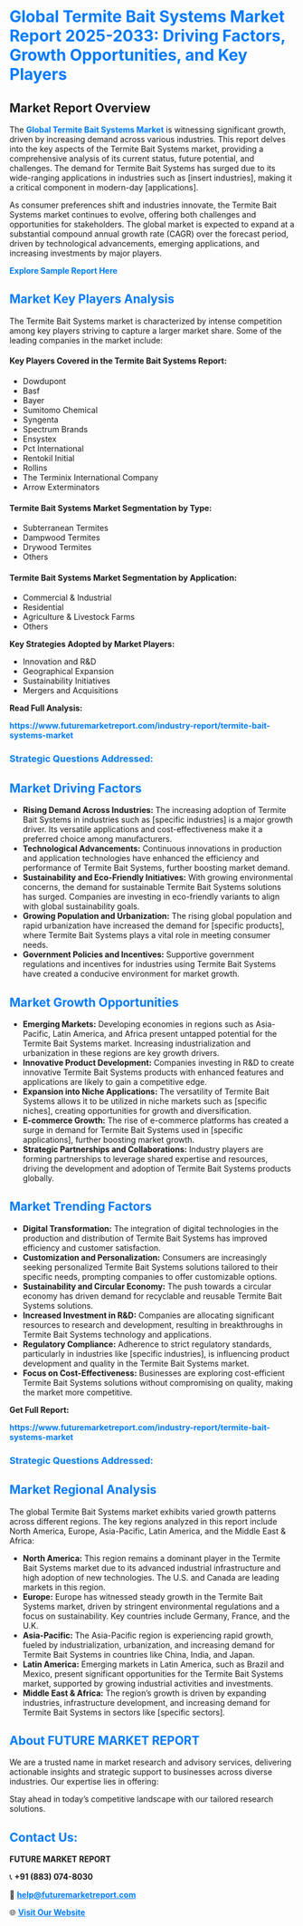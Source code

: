 <h1 style="color: #007BFF;">Global Termite Bait Systems Market Report 2025-2033: Driving Factors, Growth Opportunities, and Key Players</h1>

<section id="overview">
<h2>Market Report Overview</h2>
<p>The <a href="https://www.futuremarketreport.com/industry-report/termite-bait-systems-market" style="color: #007BFF; text-decoration: none;"><strong>Global Termite Bait Systems Market</strong></a> is witnessing significant growth, driven by increasing demand across various industries. This report delves into the key aspects of the Termite Bait Systems market, providing a comprehensive analysis of its current status, future potential, and challenges. The demand for Termite Bait Systems has surged due to its wide-ranging applications in industries such as [insert industries], making it a critical component in modern-day [applications].</p>
<p>As consumer preferences shift and industries innovate, the Termite Bait Systems market continues to evolve, offering both challenges and opportunities for stakeholders. The global market is expected to expand at a substantial compound annual growth rate (CAGR) over the forecast period, driven by technological advancements, emerging applications, and increasing investments by major players.</p>
</section>

<section id="overview">
<p><a href="https://www.futuremarketreport.com/request-sample/reportId=30260" style="color: #007BFF; text-decoration: none;"><strong>Explore Sample Report Here</strong></a></p>
</section>

<section id="key-players">
<h2 style="color: #007BFF;">Market Key Players Analysis</h2>
<p>The Termite Bait Systems market is characterized by intense competition among key players striving to capture a larger market share. Some of the leading companies in the market include:</p>
<h4>Key Players Covered in the Termite Bait Systems Report:</h4>
<ul><li>Dowdupont</li><li>Basf</li><li>Bayer</li><li>Sumitomo Chemical</li><li>Syngenta</li><li>Spectrum Brands</li><li>Ensystex</li><li>Pct International</li><li>Rentokil Initial</li><li>Rollins</li><li>The Terminix International Company</li><li>Arrow Exterminators</li></ul>
<h4>Termite Bait Systems Market Segmentation by Type:</h4>
<ul><li>Subterranean Termites</li><li>Dampwood Termites</li><li>Drywood Termites</li><li>Others</li></ul>

<h4>Termite Bait Systems Market Segmentation by Application:</h4>
<ul><li>Commercial &amp; Industrial</li><li>Residential</li><li>Agriculture &amp; Livestock Farms</li><li>Others</li></ul>
<p><strong>Key Strategies Adopted by Market Players:</strong></p>
<ul>
<li>Innovation and R&D</li>
<li>Geographical Expansion</li>
<li>Sustainability Initiatives</li>
<li>Mergers and Acquisitions</li>
</ul>
</section>

<section>
<p><strong>Read Full Analysis: </strong></p><a href="https://www.futuremarketreport.com/industry-report/termite-bait-systems-market" style="color: #007BFF; text-decoration: none;"><strong>https://www.futuremarketreport.com/industry-report/termite-bait-systems-market</strong></a>
<h3 style="color: #007BFF;">Strategic Questions Addressed:</h3>
</section>

<section id="driving-factors">
<h2 style="color: #007BFF;">Market Driving Factors</h2>
<ul>
<li><strong>Rising Demand Across Industries:</strong> The increasing adoption of Termite Bait Systems in industries such as [specific industries] is a major growth driver. Its versatile applications and cost-effectiveness make it a preferred choice among manufacturers.</li>
<li><strong>Technological Advancements:</strong> Continuous innovations in production and application technologies have enhanced the efficiency and performance of Termite Bait Systems, further boosting market demand.</li>
<li><strong>Sustainability and Eco-Friendly Initiatives:</strong> With growing environmental concerns, the demand for sustainable Termite Bait Systems solutions has surged. Companies are investing in eco-friendly variants to align with global sustainability goals.</li>
<li><strong>Growing Population and Urbanization:</strong> The rising global population and rapid urbanization have increased the demand for [specific products], where Termite Bait Systems plays a vital role in meeting consumer needs.</li>
<li><strong>Government Policies and Incentives:</strong> Supportive government regulations and incentives for industries using Termite Bait Systems have created a conducive environment for market growth.</li>
</ul>
</section>

<section id="growth-opportunities">
<h2 style="color: #007BFF;">Market Growth Opportunities</h2>
<ul>
<li><strong>Emerging Markets:</strong> Developing economies in regions such as Asia-Pacific, Latin America, and Africa present untapped potential for the Termite Bait Systems market. Increasing industrialization and urbanization in these regions are key growth drivers.</li>
<li><strong>Innovative Product Development:</strong> Companies investing in R&D to create innovative Termite Bait Systems products with enhanced features and applications are likely to gain a competitive edge.</li>
<li><strong>Expansion into Niche Applications:</strong> The versatility of Termite Bait Systems allows it to be utilized in niche markets such as [specific niches], creating opportunities for growth and diversification.</li>
<li><strong>E-commerce Growth:</strong> The rise of e-commerce platforms has created a surge in demand for Termite Bait Systems used in [specific applications], further boosting market growth.</li>
<li><strong>Strategic Partnerships and Collaborations:</strong> Industry players are forming partnerships to leverage shared expertise and resources, driving the development and adoption of Termite Bait Systems products globally.</li>
</ul>
</section>

<section id="trending-factors">
<h2 style="color: #007BFF;">Market Trending Factors</h2>
<ul>
<li><strong>Digital Transformation:</strong> The integration of digital technologies in the production and distribution of Termite Bait Systems has improved efficiency and customer satisfaction.</li>
<li><strong>Customization and Personalization:</strong> Consumers are increasingly seeking personalized Termite Bait Systems solutions tailored to their specific needs, prompting companies to offer customizable options.</li>
<li><strong>Sustainability and Circular Economy:</strong> The push towards a circular economy has driven demand for recyclable and reusable Termite Bait Systems solutions.</li>
<li><strong>Increased Investment in R&D:</strong> Companies are allocating significant resources to research and development, resulting in breakthroughs in Termite Bait Systems technology and applications.</li>
<li><strong>Regulatory Compliance:</strong> Adherence to strict regulatory standards, particularly in industries like [specific industries], is influencing product development and quality in the Termite Bait Systems market.</li>
<li><strong>Focus on Cost-Effectiveness:</strong> Businesses are exploring cost-efficient Termite Bait Systems solutions without compromising on quality, making the market more competitive.</li>
</ul>
</section>

<section>
<p><strong>Get Full Report: </strong></p><a href="https://www.futuremarketreport.com/industry-report/termite-bait-systems-market" style="color: #007BFF; text-decoration: none;"><strong>https://www.futuremarketreport.com/industry-report/termite-bait-systems-market</strong></a>
<h3 style="color: #007BFF;">Strategic Questions Addressed:</h3>
</section>


<section id="regional-analysis">
<h2 style="color: #007BFF;">Market Regional Analysis</h2>
<p>The global Termite Bait Systems market exhibits varied growth patterns across different regions. The key regions analyzed in this report include North America, Europe, Asia-Pacific, Latin America, and the Middle East & Africa:</p>
<ul>
<li><strong>North America:</strong> This region remains a dominant player in the Termite Bait Systems market due to its advanced industrial infrastructure and high adoption of new technologies. The U.S. and Canada are leading markets in this region.</li>
<li><strong>Europe:</strong> Europe has witnessed steady growth in the Termite Bait Systems market, driven by stringent environmental regulations and a focus on sustainability. Key countries include Germany, France, and the U.K.</li>
<li><strong>Asia-Pacific:</strong> The Asia-Pacific region is experiencing rapid growth, fueled by industrialization, urbanization, and increasing demand for Termite Bait Systems in countries like China, India, and Japan.</li>
<li><strong>Latin America:</strong> Emerging markets in Latin America, such as Brazil and Mexico, present significant opportunities for the Termite Bait Systems market, supported by growing industrial activities and investments.</li>
<li><strong>Middle East & Africa:</strong> The region’s growth is driven by expanding industries, infrastructure development, and increasing demand for Termite Bait Systems in sectors like [specific sectors].</li>
</ul>
</section>

<footer>
<h2 style="color: #007BFF;">About FUTURE MARKET REPORT</h2>
<p>We are a trusted name in market research and advisory services, delivering actionable insights and strategic support to businesses across diverse industries. Our expertise lies in offering:</p>

<p>Stay ahead in today’s competitive landscape with our tailored research solutions.</p>

<h2 style="color: #007BFF;">Contact Us:</h2>
<p><strong>FUTURE MARKET REPORT</strong></p>
<p>📞 <strong>+91 (883) 074-8030</strong></p>
<p>📧 <strong><a href="mailto:help@futuremarketreport.com" style="color: #007BFF;">help@futuremarketreport.com</a></strong></p>
<p>🌐 <strong><a href="https://www.futuremarketreport.com/" style="color: #007BFF;">Visit Our Website</a></strong></p>
</footer>
